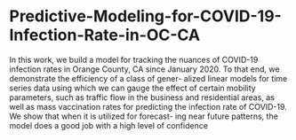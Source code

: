 # Predictive-Modeling-for-COVID-19-Infection-Rate-in-OC-CA
In this work, we build a model for tracking the nuances of COVID-19 infection rates in Orange County, CA since January 2020. To that end, we demonstrate the efficiency of a class of gener- alized linear models for time series data using which we can gauge the effect of certain mobility parameters, such as traffic flow in the business and residential areas, as well as mass vaccination rates for predicting the infection rate of COVID-19. We show that when it is utilized for forecast- ing near future patterns, the model does a good job with a high level of confidence

